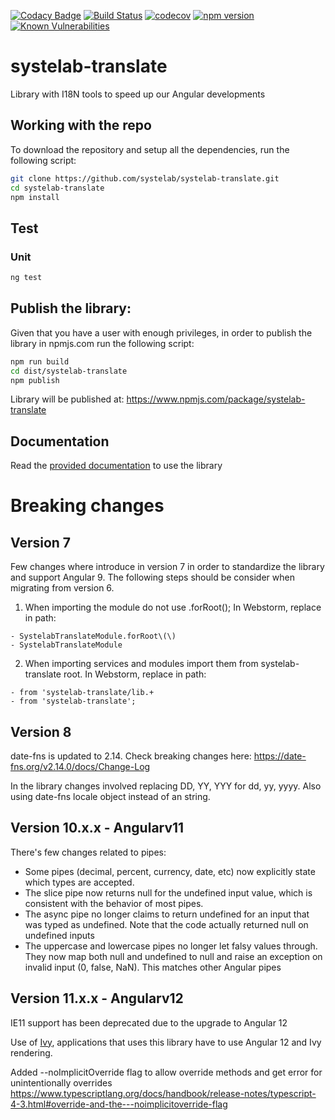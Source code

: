 [![Codacy Badge](https://app.codacy.com/project/badge/Grade/42d93e4a6a4a46f5850a785977c1f94e)](https://www.codacy.com/gh/systelab/systelab-translate/dashboard?utm_source=github.com&amp;utm_medium=referral&amp;utm_content=systelab/systelab-translate&amp;utm_campaign=Badge_Grade)
[![Build Status](https://travis-ci.com/systelab/systelab-translate.svg?branch=master)](https://travis-ci.com/systelab/systelab-translate)
[![codecov](https://codecov.io/gh/systelab/systelab-translate/branch/master/graph/badge.svg)](https://codecov.io/gh/systelab/systelab-translate)
[![npm version](https://badge.fury.io/js/systelab-translate.svg)](https://badge.fury.io/js/systelab-translate)
[![Known Vulnerabilities](https://snyk.io/test/github/systelab/systelab-translate/badge.svg?targetFile=package.json)](https://snyk.io/test/github/systelab/systelab-translate?targetFile=package.json)

# systelab-translate

Library with I18N tools to speed up our Angular developments


## Working with the repo

To download the repository and setup all the dependencies, run the following script:

```bash
git clone https://github.com/systelab/systelab-translate.git
cd systelab-translate
npm install
```
## Test

### Unit

```bash
ng test
```

## Publish the library:

Given that you have a user with enough privileges, in order to publish the library in npmjs.com run the following script:

```bash
npm run build
cd dist/systelab-translate
npm publish
```

Library will be published at: https://www.npmjs.com/package/systelab-translate

## Documentation

Read the [provided documentation](https://github.com/systelab/systelab-translate/blob/master/projects/systelab-translate/README.md) to use the library

# Breaking changes

## Version 7
Few changes where introduce in version 7 in order to standardize the library and support Angular 9.
The following steps should be consider when migrating from version 6.

1. When importing the module do not use .forRoot(); In Webstorm, replace in path:
```
- SystelabTranslateModule.forRoot\(\)
- SystelabTranslateModule
```
2. When importing services and modules import them from systelab-translate root. In Webstorm, replace in path:
```
- from 'systelab-translate/lib.+
- from 'systelab-translate';
```

## Version 8

date-fns is updated to 2.14. Check breaking changes here: https://date-fns.org/v2.14.0/docs/Change-Log

In the library changes involved replacing DD, YY, YYY for dd, yy, yyyy. Also using date-fns locale object instead of an string.

## Version 10.x.x - Angularv11

There's few changes related to pipes:
- Some pipes (decimal, percent, currency, date, etc) now explicitly state which types are accepted.
- The slice pipe now returns null for the undefined input value, which is consistent with the behavior of most pipes.
- The async pipe no longer claims to return undefined for an input that was typed as undefined. Note that the code actually returned null on undefined inputs
- The uppercase and lowercase pipes no longer let falsy values through. They now map both null and undefined to null and raise an exception on invalid input (0, false, NaN). This matches other Angular pipes

## Version 11.x.x - Angularv12

IE11 support has been deprecated due to the upgrade to Angular 12

Use of [Ivy](https://angular.io/guide/ivy), applications that uses this library have to use Angular 12 and Ivy rendering.

Added --noImplicitOverride flag to allow override methods and get error for unintentionally overrides https://www.typescriptlang.org/docs/handbook/release-notes/typescript-4-3.html#override-and-the---noimplicitoverride-flag
